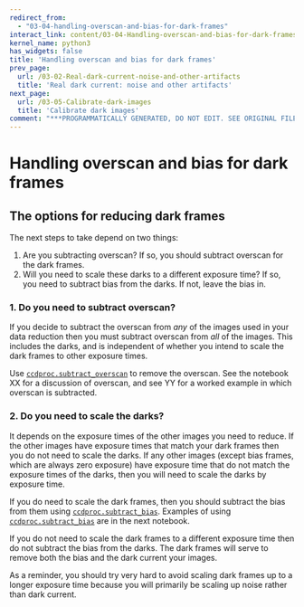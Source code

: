 ```yaml
---
redirect_from:
  - "03-04-handling-overscan-and-bias-for-dark-frames"
interact_link: content/03-04-Handling-overscan-and-bias-for-dark-frames.ipynb
kernel_name: python3
has_widgets: false
title: 'Handling overscan and bias for dark frames'
prev_page:
  url: /03-02-Real-dark-current-noise-and-other-artifacts
  title: 'Real dark current: noise and other artifacts'
next_page:
  url: /03-05-Calibrate-dark-images
  title: 'Calibrate dark images'
comment: "***PROGRAMMATICALLY GENERATED, DO NOT EDIT. SEE ORIGINAL FILES IN /content***"
---
```


# Handling overscan and bias for dark frames

## The options for reducing dark frames

The next steps to take depend on two things:

1. Are you subtracting overscan? If so, you should subtract overscan for the dark frames.
1. Will you need to scale these darks to a different exposure time? If so, you need to subtract bias from the darks. If not, leave the bias in.

### 1. Do you need to subtract overscan?

If you decide to subtract the overscan from *any* of the images used in your data reduction then you must subtract overscan from *all* of the images. This includes the darks, and is independent of whether you intend to scale the dark frames to other exposure times.

Use [`ccdproc.subtract_overscan`](https://ccdproc.readthedocs.io/en/latest/ccdproc/reduction_toolbox.html#overscan-subtraction) to remove the overscan. See the notebook XX for a discussion of overscan, and see YY for a worked example in which overscan is subtracted.

### 2. Do you need to scale the darks?

It depends on the exposure times of the other images you need to reduce. If the other images have exposure times that match your dark frames then you do not need to scale the darks. If any other images (except bias frames, which are always zero exposure) have exposure time that do not match the exposure times of the darks, then you will need to scale the darks by exposure time. 

If you do need to scale the dark frames, then you should subtract the bias from them using [`ccdproc.subtract_bias`](https://ccdproc.readthedocs.io/en/latest/ccdproc/reduction_toolbox.html#subtract-bias-and-dark). Examples of using [`ccdproc.subtract_bias`](https://ccdproc.readthedocs.io/en/latest/ccdproc/reduction_toolbox.html#subtract-bias-and-dark) are in the next notebook.

If you do not need to scale the dark frames to a different exposure time then do not subtract the bias from the darks. The dark frames will serve to remove both the bias and the dark current your images.


As a reminder, you should try very hard to avoid scaling dark frames up to a longer exposure time because you will primarily be scaling up noise rather than dark current.


